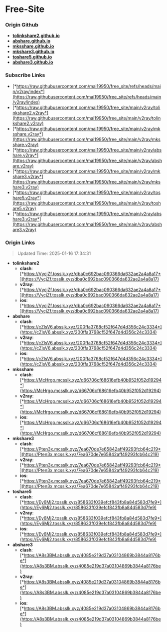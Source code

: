 # Free-Site

### Origin Github

- [**tolinkshare2.github.io**](https://github.com/tolinkshare2/tolinkshare2.github.io)
- [**abshare.github.io**](https://github.com/abshare/abshare.github.io)
- [**mksshare.github.io**](https://github.com/mksshare/mksshare.github.io)
- [**mkshare3.github.io**](https://github.com/mkshare3/mkshare3.github.io)
- [**toshare5.github.io**](https://github.com/toshare5/toshare5.github.io)
- [**abshare3.github.io**](https://github.com/abshare3/abshare3.github.io)

### Subscribe Links

- [*https://raw.githubusercontent.com/mai19950/free_site/refs/heads/main/v2ray/index*](https://raw.githubusercontent.com/mai19950/free_site/refs/heads/main/v2ray/index)
- [*https://raw.githubusercontent.com/mai19950/free_site/main/v2ray/tolinkshare2.v2ray*](https://raw.githubusercontent.com/mai19950/free_site/main/v2ray/tolinkshare2.v2ray)
- [*https://raw.githubusercontent.com/mai19950/free_site/main/v2ray/mksshare.v2ray*](https://raw.githubusercontent.com/mai19950/free_site/main/v2ray/mksshare.v2ray)
- [*https://raw.githubusercontent.com/mai19950/free_site/main/v2ray/abshare.v2ray*](https://raw.githubusercontent.com/mai19950/free_site/main/v2ray/abshare.v2ray)
- [*https://raw.githubusercontent.com/mai19950/free_site/main/v2ray/mkshare3.v2ray*](https://raw.githubusercontent.com/mai19950/free_site/main/v2ray/mkshare3.v2ray)
- [*https://raw.githubusercontent.com/mai19950/free_site/main/v2ray/toshare5.v2ray*](https://raw.githubusercontent.com/mai19950/free_site/main/v2ray/toshare5.v2ray)
- [*https://raw.githubusercontent.com/mai19950/free_site/main/v2ray/abshare3.v2ray*](https://raw.githubusercontent.com/mai19950/free_site/main/v2ray/abshare3.v2ray)

### Origin Links

> Updated Time: 2025-01-16 17:34:31

- **tolinkshare2**
  - **clash**: [*https://VycjZf.tosslk.xyz/dba0c692bac090366da632ae2a4a8a17*](https://VycjZf.tosslk.xyz/dba0c692bac090366da632ae2a4a8a17)
  - **v2ray**: [*https://VycjZf.tosslk.xyz/dba0c692bac090366da632ae2a4a8a17*](https://VycjZf.tosslk.xyz/dba0c692bac090366da632ae2a4a8a17)
  - **ios**: [*https://VycjZf.tosslk.xyz/dba0c692bac090366da632ae2a4a8a17*](https://VycjZf.tosslk.xyz/dba0c692bac090366da632ae2a4a8a17)
- **abshare**
  - **clash**: [*https://cZlsV6.absslk.xyz/200ffa3768cf52f647d4d356c24c3334*](https://cZlsV6.absslk.xyz/200ffa3768cf52f647d4d356c24c3334)
  - **v2ray**: [*https://cZlsV6.absslk.xyz/200ffa3768cf52f647d4d356c24c3334*](https://cZlsV6.absslk.xyz/200ffa3768cf52f647d4d356c24c3334)
  - **ios**: [*https://cZlsV6.absslk.xyz/200ffa3768cf52f647d4d356c24c3334*](https://cZlsV6.absslk.xyz/200ffa3768cf52f647d4d356c24c3334)
- **mksshare**
  - **clash**: [*https://McHrgo.mcsslk.xyz/d66706cf68616efb40b952f052d19294*](https://McHrgo.mcsslk.xyz/d66706cf68616efb40b952f052d19294)
  - **v2ray**: [*https://McHrgo.mcsslk.xyz/d66706cf68616efb40b952f052d19294*](https://McHrgo.mcsslk.xyz/d66706cf68616efb40b952f052d19294)
  - **ios**: [*https://McHrgo.mcsslk.xyz/d66706cf68616efb40b952f052d19294*](https://McHrgo.mcsslk.xyz/d66706cf68616efb40b952f052d19294)
- **mkshare3**
  - **clash**: [*https://Pten3x.mcsslk.xyz/7ea670de7e65842aff49293fcb64c219*](https://Pten3x.mcsslk.xyz/7ea670de7e65842aff49293fcb64c219)
  - **v2ray**: [*https://Pten3x.mcsslk.xyz/7ea670de7e65842aff49293fcb64c219*](https://Pten3x.mcsslk.xyz/7ea670de7e65842aff49293fcb64c219)
  - **ios**: [*https://Pten3x.mcsslk.xyz/7ea670de7e65842aff49293fcb64c219*](https://Pten3x.mcsslk.xyz/7ea670de7e65842aff49293fcb64c219)
- **toshare5**
  - **clash**: [*https://Ey6Mj2.tosslk.xyz/858633f039efcf843fb8a84d583d7fe9*](https://Ey6Mj2.tosslk.xyz/858633f039efcf843fb8a84d583d7fe9)
  - **v2ray**: [*https://Ey6Mj2.tosslk.xyz/858633f039efcf843fb8a84d583d7fe9*](https://Ey6Mj2.tosslk.xyz/858633f039efcf843fb8a84d583d7fe9)
  - **ios**: [*https://Ey6Mj2.tosslk.xyz/858633f039efcf843fb8a84d583d7fe9*](https://Ey6Mj2.tosslk.xyz/858633f039efcf843fb8a84d583d7fe9)
- **abshare3**
  - **clash**: [*https://A8s3BM.absslk.xyz/4085e219d37a03104869b3844a8176be*](https://A8s3BM.absslk.xyz/4085e219d37a03104869b3844a8176be)
  - **v2ray**: [*https://A8s3BM.absslk.xyz/4085e219d37a03104869b3844a8176be*](https://A8s3BM.absslk.xyz/4085e219d37a03104869b3844a8176be)
  - **ios**: [*https://A8s3BM.absslk.xyz/4085e219d37a03104869b3844a8176be*](https://A8s3BM.absslk.xyz/4085e219d37a03104869b3844a8176be)
